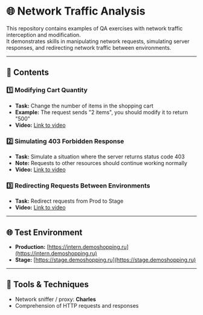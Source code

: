 # 🌐 Network Traffic Analysis

This repository contains examples of QA exercises with network traffic interception and modification.  
It demonstrates skills in manipulating network requests, simulating server responses, and redirecting network traffic between environments.

---

## 📂 Contents 

### 1️⃣ Modifying Cart Quantity
- **Task:** Change the number of items in the shopping cart
- **Example:** The request sends "2 items", you should modify it to return "500" 
- **Video:** [Link to video](https://drive.google.com/file/d/1qEHwMCoXNg1LYwfbXp3rT7WaUgAb6l-d/view?usp=drive_link)

### 2️⃣ Simulating 403 Forbidden Response
- **Task:** Simulate a situation where the server returns status code 403
- **Note:** Requests to other resources should continue working normally
- **Video:** [Link to video](https://drive.google.com/file/d/16L1bEOIgvRHce_gjHlexq9eesaDfL59u/view?usp=drive_link)

### 3️⃣ Redirecting Requests Between Environments
- **Task:** Redirect requests from Prod to Stage
- **Video:** [Link to video](https://drive.google.com/file/d/1LciHI9ICQ0Ty8TUPpcicSsxtAMrTVuX-/view?usp=drive_link)

---
## 🌐 Test Environment
- **Production:** [https://intern.demoshopping.ru](https://intern.demoshopping.ru)  
- **Stage:** [https://stage.demoshopping.ru](https://stage.demoshopping.ru)  

---

## 🔧 Tools & Techniques
- Network sniffer / proxy: **Charles**    
- Comprehension of HTTP requests and responses  
